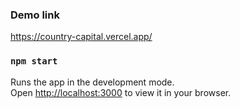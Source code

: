 
### Demo link

https://country-capital.vercel.app/

### `npm start`

Runs the app in the development mode.\
Open [http://localhost:3000](http://localhost:3000) to view it in your browser.
